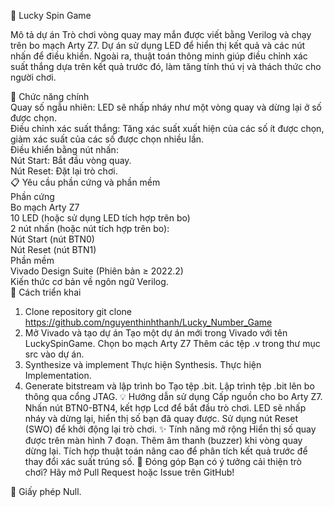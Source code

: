 🎡 Lucky Spin Game

Mô tả dự án
Trò chơi vòng quay may mắn được viết bằng Verilog và chạy trên bo mạch Arty Z7. Dự án sử dụng LED để hiển thị kết quả và các nút nhấn để điều khiển. Ngoài ra, thuật toán thông minh giúp điều chỉnh xác suất thắng dựa trên kết quả trước đó, làm tăng tính thú vị và thách thức cho người chơi.

🎯 Chức năng chính  
Quay số ngẫu nhiên: LED sẽ nhấp nháy như một vòng quay và dừng lại ở số được chọn.  
Điều chỉnh xác suất thắng: Tăng xác suất xuất hiện của các số ít được chọn, giảm xác suất của các số được chọn nhiều lần.  
Điều khiển bằng nút nhấn:  
    Nút Start: Bắt đầu vòng quay.  
    Nút Reset: Đặt lại trò chơi.  
📋 Yêu cầu phần cứng và phần mềm  
Phần cứng  
  Bo mạch Arty Z7  
  10 LED (hoặc sử dụng LED tích hợp trên bo)  
  2 nút nhấn (hoặc nút tích hợp trên bo):  
  Nút Start (nút BTN0)  
  Nút Reset (nút BTN1)  
Phần mềm  
  Vivado Design Suite (Phiên bản ≥ 2022.2)  
  Kiến thức cơ bản về ngôn ngữ Verilog.  
🚀 Cách triển khai
1. Clone repository
  git clone https://github.com/nguyenthinhthanh/Lucky_Number_Game
2. Mở Vivado và tạo dự án
Tạo một dự án mới trong Vivado với tên LuckySpinGame.
Chọn bo mạch Arty Z7 
Thêm các tệp .v trong thư mục src vào dự án.
3. Synthesize và implement
Thực hiện Synthesis.
Thực hiện Implementation.
4. Generate bitstream và lập trình bo
Tạo tệp .bit.
Lập trình tệp .bit lên bo thông qua cổng JTAG.
💡 Hướng dẫn sử dụng
Cấp nguồn cho bo Arty Z7.
Nhấn nút BTN0-BTN4, kết hợp Lcd để bắt đầu trò chơi.
LED sẽ nhấp nháy và dừng lại, hiển thị số bạn đã quay được.
Sử dụng nút Reset (SWO) để khởi động lại trò chơi.
✨ Tính năng mở rộng
Hiển thị số quay được trên màn hình 7 đoạn.
Thêm âm thanh (buzzer) khi vòng quay dừng lại.
Tích hợp thuật toán nâng cao để phân tích kết quả trước để thay đổi xác suất trúng số.
🤝 Đóng góp
Bạn có ý tưởng cải thiện trò chơi? Hãy mở Pull Request hoặc Issue trên GitHub!

📄 Giấy phép
Null.
